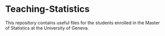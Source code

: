 # Teaching-Statistics

This repository contains useful files for the students enrolled in the Master of Statistics at the University of Geneva.
